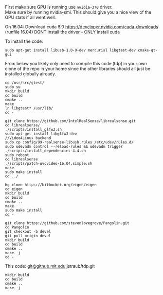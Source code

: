 First make sure GPU is running use `nvidia-370` driver.  
Make sure by running nvidia-smi. This should give you a nice view of the GPU stats if all went well.

On 16.04: Download cuda 8.0 https://developer.nvidia.com/cuda-downloads (runfile 16.04)
DONT install the driver - ONLY install cuda 

To install the code:

```
sudo apt-get install libusb-1.0-0-dev mercurial libgtest-dev cmake-qt-gui
```

From below you likely only need to compile this code (tdp) in your own
clone of the repo in your home since the other libraries should all
just be installed globally already. 

```
cd /usr/src/gtest/
sudo su
mkdir build
cd build
cmake ..
make 
ln libgtest* /usr/lib/
cd -
```

```
git clone https://github.com/IntelRealSense/librealsense.git
cd librealsense/
./scripts/install_glfw3.sh
sudo apt-get install libglfw3-dev
//Video4Linux backend
sudo cp config/99-realsense-libusb.rules /etc/udev/rules.d/
sudo udevadm control --reload-rules && udevadm trigger
./scripts/install_dependencies-4.4.sh
sudo reboot
cd librealsense
./scripts/patch-uvcvideo-16.04.simple.sh
make
sudo make install
cd ../
```

```
hg clone https://bitbucket.org/eigen/eigen
cd eigen
mkdir build
cd build
cmake ..
make
sudo make install
cd -
```

```
git clone https://github.com/stevenlovegrove/Pangolin.git
cd Pangolin
git checkout -b devel
git pull origin devel
mkdir build
cd build
cmake ..
make -j
cd -
```

This code: git@github.mit.edu:jstraub/tdp.git
```
mkdir build
cd build 
cmake ..
make -j
```
